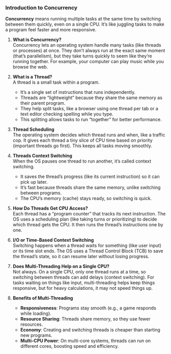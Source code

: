### Introduction to Concurrency

**Concurrency** means running multiple tasks at the same time by switching between them quickly, even on a single CPU. It’s like juggling tasks to make a program feel faster and more responsive.

1. **What is Concurrency?**  
   Concurrency lets an operating system handle many tasks (like threads or processes) at once. They don’t always run at the exact same moment (that’s parallelism), but they take turns quickly to seem like they’re running together. For example, your computer can play music while you browse the web.

2. **What is a Thread?**  
   A thread is a small task within a program.  
   - It’s a single set of instructions that runs independently.  
   - Threads are “lightweight” because they share the same memory as their parent program.  
   - They help split tasks, like a browser using one thread per tab or a text editor checking spelling while you type.  
   - This splitting allows tasks to run “together” for better performance.

3. **Thread Scheduling**  
   The operating system decides which thread runs and when, like a traffic cop. It gives each thread a tiny slice of CPU time based on priority (important threads go first). This keeps all tasks moving smoothly.

4. **Threads Context Switching**  
   When the OS pauses one thread to run another, it’s called context switching.  
   - It saves the thread’s progress (like its current instruction) so it can pick up later.  
   - It’s fast because threads share the same memory, unlike switching between programs.  
   - The CPU’s memory (cache) stays ready, so switching is quick.

5. **How Do Threads Get CPU Access?**  
   Each thread has a “program counter” that tracks its next instruction. The OS uses a scheduling plan (like taking turns or prioritizing) to decide which thread gets the CPU. It then runs the thread’s instructions one by one.

6. **I/O or Time-Based Context Switching**  
   Switching happens when a thread waits for something (like user input) or its time slot ends. The OS uses a Thread Control Block (TCB) to save the thread’s state, so it can resume later without losing progress.

7. **Does Multi-Threading Help on a Single CPU?**  
   Not always. On a single CPU, only one thread runs at a time, so switching between threads can add delays (context switching). For tasks waiting on things like input, multi-threading helps keep things responsive, but for heavy calculations, it may not speed things up.

8. **Benefits of Multi-Threading**  
   - **Responsiveness**: Programs stay smooth (e.g., a game responds while loading).  
   - **Resource Sharing**: Threads share memory, so they use fewer resources.  
   - **Economy**: Creating and switching threads is cheaper than starting new programs.  
   - **Multi-CPU Power**: On multi-core systems, threads can run on different cores, boosting speed and efficiency.


